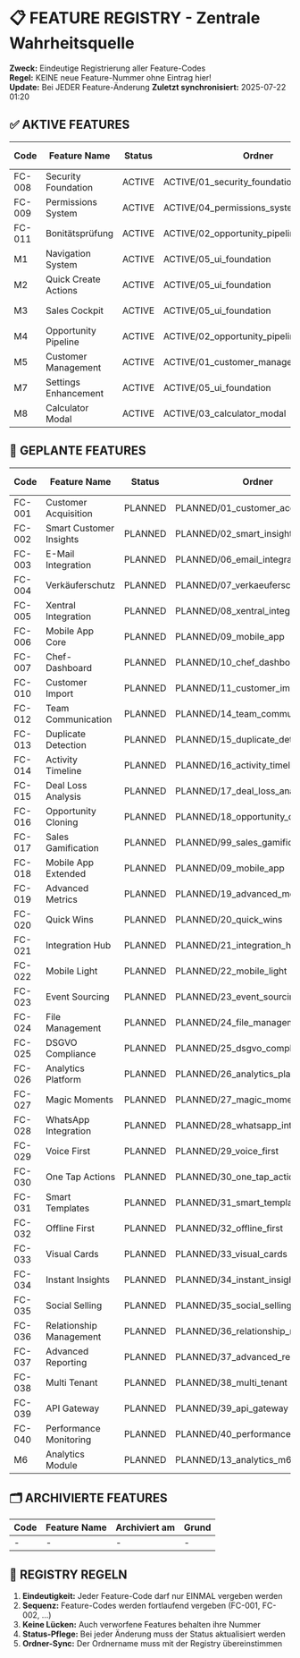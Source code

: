 # 📋 FEATURE REGISTRY - Zentrale Wahrheitsquelle

**Zweck:** Eindeutige Registrierung aller Feature-Codes  
**Regel:** KEINE neue Feature-Nummer ohne Eintrag hier!  
**Update:** Bei JEDER Feature-Änderung
**Zuletzt synchronisiert:** 2025-07-22 01:20

## ✅ AKTIVE FEATURES

| Code | Feature Name | Status | Ordner | Erstellt | Zuletzt aktualisiert |
|------|-------------|--------|--------|----------|---------------------|
| FC-008 | Security Foundation | ACTIVE | ACTIVE/01_security_foundation | 2025-01-15 | 2025-07-21 |
| FC-009 | Permissions System | ACTIVE | ACTIVE/04_permissions_system | 2025-01-20 | 2025-07-21 |
| FC-011 | Bonitätsprüfung | ACTIVE | ACTIVE/02_opportunity_pipeline/integrations | 2025-02-15 | 2025-07-21 |
| M1 | Navigation System | ACTIVE | ACTIVE/05_ui_foundation | 2025-01-10 | 2025-07-21 |
| M2 | Quick Create Actions | ACTIVE | ACTIVE/05_ui_foundation | 2025-01-10 | 2025-07-21 |
| M3 | Sales Cockpit | ACTIVE | ACTIVE/05_ui_foundation | 2025-01-10 | 2025-07-21 |
| M4 | Opportunity Pipeline | ACTIVE | ACTIVE/02_opportunity_pipeline | 2025-02-20 | 2025-07-21 |
| M5 | Customer Management | ACTIVE | ACTIVE/01_customer_management | 2025-03-01 | 2025-07-21 |
| M7 | Settings Enhancement | ACTIVE | ACTIVE/05_ui_foundation | 2025-01-10 | 2025-07-21 |
| M8 | Calculator Modal | ACTIVE | ACTIVE/03_calculator_modal | 2025-02-25 | 2025-07-21 |

## 📅 GEPLANTE FEATURES

| Code | Feature Name | Status | Ordner | Reserviert | Geplant für |
|------|-------------|--------|--------|------------|-------------|
| FC-001 | Customer Acquisition | PLANNED | PLANNED/01_customer_acquisition | 2025-01-05 | Q3 2025 |
| FC-002 | Smart Customer Insights | PLANNED | PLANNED/02_smart_insights | 2025-07-21 | Q3 2025 |
| FC-003 | E-Mail Integration | PLANNED | PLANNED/06_email_integration | 2025-01-08 | Q4 2025 |
| FC-004 | Verkäuferschutz | PLANNED | PLANNED/07_verkaeuferschutz | 2025-01-09 | Q4 2025 |
| FC-005 | Xentral Integration | PLANNED | PLANNED/08_xentral_integration | 2025-01-10 | Q4 2025 |
| FC-006 | Mobile App Core | PLANNED | PLANNED/09_mobile_app | 2025-01-12 | Q1 2026 |
| FC-007 | Chef-Dashboard | PLANNED | PLANNED/10_chef_dashboard | 2025-01-14 | Q3 2025 |
| FC-010 | Customer Import | PLANNED | PLANNED/11_customer_import | 2025-02-01 | Q4 2025 |
| FC-012 | Team Communication | PLANNED | PLANNED/14_team_communication | 2025-02-10 | Q4 2025 |
| FC-013 | Duplicate Detection | PLANNED | PLANNED/15_duplicate_detection | 2025-02-12 | Q4 2025 |
| FC-014 | Activity Timeline | PLANNED | PLANNED/16_activity_timeline | 2025-02-14 | Q1 2026 |
| FC-015 | Deal Loss Analysis | PLANNED | PLANNED/17_deal_loss_analysis | 2025-02-16 | Q1 2026 |
| FC-016 | Opportunity Cloning | PLANNED | PLANNED/18_opportunity_cloning | 2025-02-18 | Q4 2025 |
| FC-017 | Sales Gamification | PLANNED | PLANNED/99_sales_gamification | 2025-02-20 | Q2 2026 |
| FC-018 | Mobile App Extended | PLANNED | PLANNED/09_mobile_app | 2025-02-22 | Q1 2026 |
| FC-019 | Advanced Metrics | PLANNED | PLANNED/19_advanced_metrics | 2025-02-24 | Q1 2026 |
| FC-020 | Quick Wins | PLANNED | PLANNED/20_quick_wins | 2025-02-26 | Q3 2025 |
| FC-021 | Integration Hub | PLANNED | PLANNED/21_integration_hub | 2025-02-28 | Q4 2025 |
| FC-022 | Mobile Light | PLANNED | PLANNED/22_mobile_light | 2025-03-02 | Q2 2026 |
| FC-023 | Event Sourcing | PLANNED | PLANNED/23_event_sourcing | 2025-03-04 | Q2 2026 |
| FC-024 | File Management | PLANNED | PLANNED/24_file_management | 2025-03-06 | Q1 2026 |
| FC-025 | DSGVO Compliance | PLANNED | PLANNED/25_dsgvo_compliance | 2025-03-08 | Q4 2025 |
| FC-026 | Analytics Platform | PLANNED | PLANNED/26_analytics_platform | 2025-03-10 | Q1 2026 |
| FC-027 | Magic Moments | PLANNED | PLANNED/27_magic_moments | 2025-03-12 | Q2 2026 |
| FC-028 | WhatsApp Integration | PLANNED | PLANNED/28_whatsapp_integration | 2025-03-14 | Q1 2026 |
| FC-029 | Voice First | PLANNED | PLANNED/29_voice_first | 2025-03-16 | Q2 2026 |
| FC-030 | One Tap Actions | PLANNED | PLANNED/30_one_tap_actions | 2025-03-18 | Q1 2026 |
| FC-031 | Smart Templates | PLANNED | PLANNED/31_smart_templates | 2025-03-20 | Q4 2025 |
| FC-032 | Offline First | PLANNED | PLANNED/32_offline_first | 2025-03-22 | Q2 2026 |
| FC-033 | Visual Cards | PLANNED | PLANNED/33_visual_cards | 2025-03-24 | Q1 2026 |
| FC-034 | Instant Insights | PLANNED | PLANNED/34_instant_insights | 2025-03-26 | Q1 2026 |
| FC-035 | Social Selling | PLANNED | PLANNED/35_social_selling | 2025-03-28 | Q1 2026 |
| FC-036 | Relationship Management | PLANNED | PLANNED/36_relationship_mgmt | 2025-03-30 | Q1 2026 |
| FC-037 | Advanced Reporting | PLANNED | PLANNED/37_advanced_reporting | 2025-04-01 | Q2 2026 |
| FC-038 | Multi Tenant | PLANNED | PLANNED/38_multi_tenant | 2025-04-03 | Q3 2026 |
| FC-039 | API Gateway | PLANNED | PLANNED/39_api_gateway | 2025-04-05 | Q2 2026 |
| FC-040 | Performance Monitoring | PLANNED | PLANNED/40_performance_monitoring | 2025-04-07 | Q2 2026 |
| M6 | Analytics Module | PLANNED | PLANNED/13_analytics_m6 | 2025-03-05 | Q1 2026 |

## 🗂️ ARCHIVIERTE FEATURES

| Code | Feature Name | Archiviert am | Grund |
|------|--------------|---------------|-------|
| - | - | - | - |

## 📝 REGISTRY REGELN

1. **Eindeutigkeit:** Jeder Feature-Code darf nur EINMAL vergeben werden
2. **Sequenz:** Feature-Codes werden fortlaufend vergeben (FC-001, FC-002, ...)
3. **Keine Lücken:** Auch verworfene Features behalten ihre Nummer
4. **Status-Pflege:** Bei jeder Änderung muss der Status aktualisiert werden
5. **Ordner-Sync:** Der Ordnername muss mit der Registry übereinstimmen
